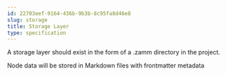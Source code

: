 ```yaml
---
id: 22703eef-9164-436b-9b3b-8c95fa8d46e8
slug: storage
title: Storage Layer
type: specification
---
```


A storage layer should exist in the form of a .zamm directory in the project.

Node data will be stored in Markdown files with frontmatter metadata
